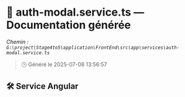 # 📄 auth-modal.service.ts — Documentation générée
*Chemin : `G:\project\Stage4to5\application\FrontEnd\src\app\services\auth-modal.service.ts`*

> 🕒 Généré le 2025-07-08 13:56:57

## 🛠️ Service Angular
